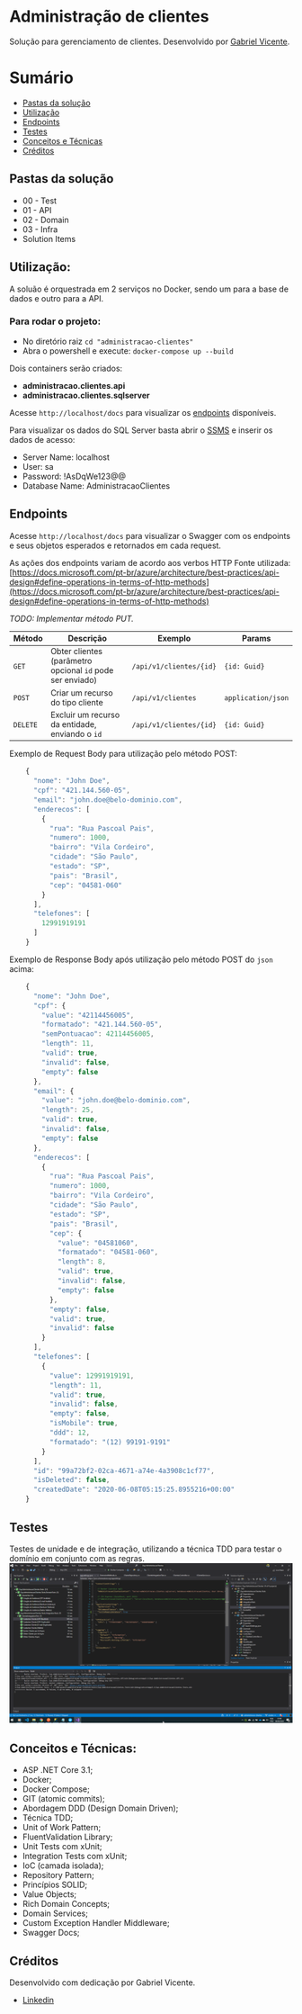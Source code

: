 
# Administração de clientes
Solução para gerenciamento de clientes.
Desenvolvido por [Gabriel Vicente]([https://www.linkedin.com/in/gvms23/](https://www.linkedin.com/in/gvms23/)).

# Sumário
- [Pastas da solução](#pastas-da-solução)
- [Utilização](#utilização)
- [Endpoints](#endpoints)
- [Testes](#testes)
- [Conceitos e Técnicas](#conceitos-e-técnicas)
- [Créditos](#créditos)

## Pastas da solução
* 00 - Test
* 01 - API
* 02 - Domain
* 03 - Infra
* Solution Items

## Utilização:
A soluão é orquestrada em 2 serviços no Docker, sendo um para a base de dados e outro para a API.

### Para rodar o projeto:
* No diretório raiz `cd "administracao-clientes"`
* Abra o powershell e execute: `docker-compose up --build`

Dois containers serão criados:
- **administracao.clientes.api**
- **administracao.clientes.sqlserver**

Acesse `http://localhost/docs` para visualizar os [endpoints](#endpoints) disponíveis.

Para visualizar os dados do SQL Server basta abrir o [SSMS]([https://docs.microsoft.com/pt-br/sql/ssms/download-sql-server-management-studio-ssms?view=sql-server-ver15](https://docs.microsoft.com/pt-br/sql/ssms/download-sql-server-management-studio-ssms?view=sql-server-ver15)) e inserir os dados de acesso:

* Server Name: localhost
* User: sa
* Password: !AsDqWe123@@
* Database Name: AdministracaoClientes


## Endpoints

Acesse `http://localhost/docs` para visualizar o Swagger com os endpoints e seus objetos esperados e retornados em cada request.

As ações dos endpoints variam de acordo aos verbos HTTP
Fonte utilizada: [https://docs.microsoft.com/pt-br/azure/architecture/best-practices/api-design#define-operations-in-terms-of-http-methods](https://docs.microsoft.com/pt-br/azure/architecture/best-practices/api-design#define-operations-in-terms-of-http-methods)

*TODO: Implementar método PUT.*

| Método | Descrição | Exemplo | Params
|------------ |--------|--------|--------  
| `GET` | Obter clientes (parâmetro opcional `id` pode ser enviado) | `/api/v1/clientes/{id}` | `{id: Guid}`
| `POST` | Criar um recurso do tipo cliente | `/api/v1/clientes` | `application/json` 
| `DELETE` | Excluir um recurso da entidade, enviando o `id` | `/api/v1/clientes/{id}` | `{id: Guid}`
     

Exemplo de Request Body para utilização pelo método POST: 
```javascript
    {
      "nome": "John Doe",
      "cpf": "421.144.560-05",
      "email": "john.doe@belo-dominio.com",
      "enderecos": [
        {
          "rua": "Rua Pascoal Pais",
          "numero": 1000,
          "bairro": "Vila Cordeiro",
          "cidade": "São Paulo",
          "estado": "SP",
          "pais": "Brasil",
          "cep": "04581-060"
        }
      ],
      "telefones": [
        12991919191
      ]
    }
```

Exemplo de Response Body após utilização pelo método POST do `json` acima: 
```javascript
    {
      "nome": "John Doe",
      "cpf": {
        "value": "42114456005",
        "formatado": "421.144.560-05",
        "semPontuacao": 42114456005,
        "length": 11,
        "valid": true,
        "invalid": false,
        "empty": false
      },
      "email": {
        "value": "john.doe@belo-dominio.com",
        "length": 25,
        "valid": true,
        "invalid": false,
        "empty": false
      },
      "enderecos": [
        {
          "rua": "Rua Pascoal Pais",
          "numero": 1000,
          "bairro": "Vila Cordeiro",
          "cidade": "São Paulo",
          "estado": "SP",
          "pais": "Brasil",
          "cep": {
            "value": "04581060",
            "formatado": "04581-060",
            "length": 8,
            "valid": true,
            "invalid": false,
            "empty": false
          },
          "empty": false,
          "valid": true,
          "invalid": false
        }
      ],
      "telefones": [
        {
          "value": 12991919191,
          "length": 11,
          "valid": true,
          "invalid": false,
          "empty": false,
          "isMobile": true,
          "ddd": 12,
          "formatado": "(12) 99191-9191"
        }
      ],
      "id": "99a72bf2-02ca-4671-a74e-4a3908c1cf77",
      "isDeleted": false,
      "createdDate": "2020-06-08T05:15:25.8955216+00:00"
    }
```
## Testes

Testes de unidade e de integração, utilizando a técnica TDD para testar o domínio em conjunto com as regras.
![Painel de testes unitários e de integração com xUnit](https://github.com/gvms23/administracao-clientes/blob/master/assets/testes_evidencia.png)

## Conceitos e Técnicas:
* ASP .NET Core 3.1;
* Docker;
* Docker Compose;
* GIT (atomic commits);
* Abordagem DDD (Design Domain Driven);
* Técnica TDD;
* Unit of Work Pattern;
* FluentValidation Library;
* Unit Tests com xUnit;
* Integration Tests com xUnit;
* IoC (camada isolada);
* Repository Pattern;
* Princípios SOLID;
* Value Objects;
* Rich Domain Concepts;
* Domain Services;
* Custom Exception Handler Middleware;
* Swagger Docs;

## Créditos
Desenvolvido com dedicação por Gabriel Vicente.
* [Linkedin](https://linkedin.com/in/gvms23)
